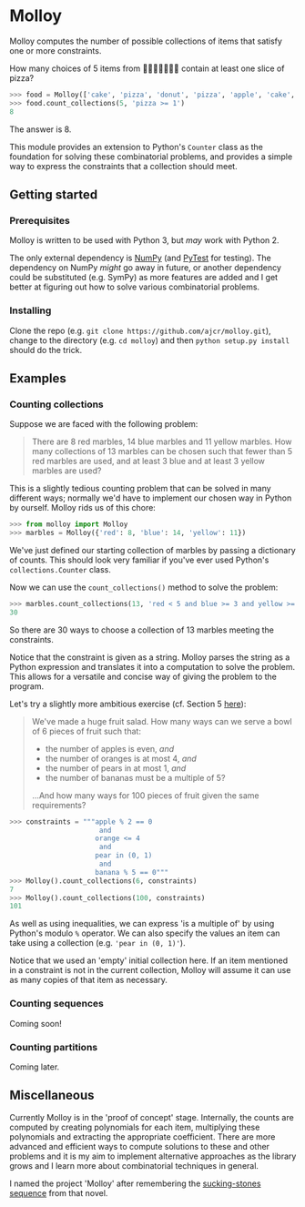# Molloy

Molloy computes the number of possible collections of items that satisfy one or more constraints.

How many choices of 5 items from :cake::pizza::doughnut::pizza::green_apple::cake::green_apple: contain at least one slice of pizza?

``` python
>>> food = Molloy(['cake', 'pizza', 'donut', 'pizza', 'apple', 'cake', 'apple'])
>>> food.count_collections(5, 'pizza >= 1')
8
```

The answer is 8.

This module provides an extension to Python's `Counter` class as the foundation for solving these combinatorial problems, and provides a simple way to express the constraints that a collection should meet.

## Getting started

### Prerequisites

Molloy is written to be used with Python 3, but *may* work with Python 2.

The only external dependency is [NumPy](http://www.numpy.org/) (and [PyTest](https://docs.pytest.org/en/latest/) for testing). The dependency on NumPy *might* go away in future, or another dependency could be substituted (e.g. SymPy) as more features are added and I get better at figuring out how to solve various combinatorial problems.

### Installing

Clone the repo (e.g. `git clone https://github.com/ajcr/molloy.git`), change to the directory (e.g. `cd molloy`) and then `python setup.py install` should do the trick.

## Examples

### Counting collections

Suppose we are faced with the following problem:

> There are 8 red marbles, 14 blue marbles and 11 yellow marbles. How many collections of 13 marbles can be chosen such that fewer than 5 red marbles are used, and at least 3 blue and at least 3 yellow marbles are used?

This is a slightly tedious counting problem that can be solved in many different ways; normally we'd have to implement our chosen way in Python by ourself. Molloy rids us of this chore:

``` python
>>> from molloy import Molloy
>>> marbles = Molloy({'red': 8, 'blue': 14, 'yellow': 11})
```
We've just defined our starting collection of marbles by passing a dictionary of counts. This should look very familiar if you've ever used Python's `collections.Counter` class.

Now we can use the `count_collections()` method to solve the problem:
``` python
>>> marbles.count_collections(13, 'red < 5 and blue >= 3 and yellow >= 3')
30
```
So there are 30 ways to choose a collection of 13 marbles meeting the constraints.

Notice that the constraint is given as a string. Molloy parses the string as a Python expression and translates it into a computation to solve the problem. This allows for a versatile and concise way of giving the problem to the program.

Let's try a slightly more ambitious exercise (cf. Section 5 [here](https://ocw.mit.edu/courses/electrical-engineering-and-computer-science/6-042j-mathematics-for-computer-science-fall-2005/readings/ln11.pdf)):

> We've made a huge fruit salad. How many ways can we serve a bowl of 6 pieces of fruit such that:
>  - the number of apples is even, *and*
>  - the number of oranges is at most 4, *and*
>  - the number of pears in at most 1, *and*
>  - the number of bananas must be a multiple of 5?
>
> ...And how many ways for 100 pieces of fruit given the same requirements?

``` python
>>> constraints = """apple % 2 == 0
                      and 
                     orange <= 4
                      and
                     pear in (0, 1)
                      and 
                     banana % 5 == 0"""
>>> Molloy().count_collections(6, constraints)
7
>>> Molloy().count_collections(100, constraints)
101
```
As well as using inequalities, we can express 'is a multiple of' by using Python's modulo `%` operator. We can also specify the values an item can take using a collection (e.g. `'pear in (0, 1)'`).

Notice that we used an 'empty' initial collection here. If an item mentioned in a constraint is not in the current collection, Molloy will assume it can use as many copies of that item as necessary.


### Counting sequences

Coming soon!

### Counting partitions

Coming later.

## Miscellaneous

Currently Molloy is in the 'proof of concept' stage. Internally, the counts are computed by creating polynomials for each item, multiplying these polynomials and extracting the appropriate coefficient. There are more advanced and efficient ways to compute solutions to these and other problems and it is my aim to implement alternative approaches as the library grows and I learn more about combinatorial techniques in general.

I named the project 'Molloy' after remembering the [sucking-stones sequence](http://www4.ncsu.edu/~n51ls801/sstones.html) from that novel.


